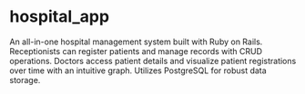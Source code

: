 # hospital_app
An all-in-one hospital management system built with Ruby on Rails. Receptionists can register patients and manage records with CRUD operations. Doctors access patient details and visualize patient registrations over time with an intuitive graph. Utilizes PostgreSQL for robust data storage.
